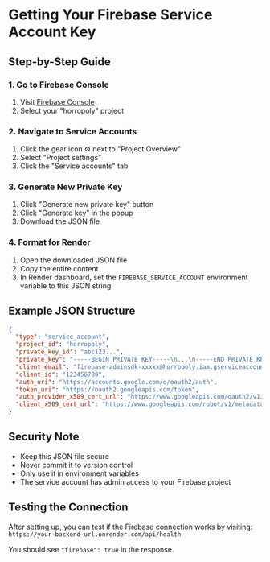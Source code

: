 # Getting Your Firebase Service Account Key

## Step-by-Step Guide

### 1. Go to Firebase Console
1. Visit [Firebase Console](https://console.firebase.google.com/)
2. Select your "horropoly" project

### 2. Navigate to Service Accounts
1. Click the gear icon ⚙️ next to "Project Overview"
2. Select "Project settings"
3. Click the "Service accounts" tab

### 3. Generate New Private Key
1. Click "Generate new private key" button
2. Click "Generate key" in the popup
3. Download the JSON file

### 4. Format for Render
1. Open the downloaded JSON file
2. Copy the entire content
3. In Render dashboard, set the `FIREBASE_SERVICE_ACCOUNT` environment variable to this JSON string

## Example JSON Structure
```json
{
  "type": "service_account",
  "project_id": "horropoly",
  "private_key_id": "abc123...",
  "private_key": "-----BEGIN PRIVATE KEY-----\n...\n-----END PRIVATE KEY-----\n",
  "client_email": "firebase-adminsdk-xxxxx@horropoly.iam.gserviceaccount.com",
  "client_id": "123456789",
  "auth_uri": "https://accounts.google.com/o/oauth2/auth",
  "token_uri": "https://oauth2.googleapis.com/token",
  "auth_provider_x509_cert_url": "https://www.googleapis.com/oauth2/v1/certs",
  "client_x509_cert_url": "https://www.googleapis.com/robot/v1/metadata/x509/firebase-adminsdk-xxxxx%40horropoly.iam.gserviceaccount.com"
}
```

## Security Note
- Keep this JSON file secure
- Never commit it to version control
- Only use it in environment variables
- The service account has admin access to your Firebase project

## Testing the Connection
After setting up, you can test if the Firebase connection works by visiting:
`https://your-backend-url.onrender.com/api/health`

You should see `"firebase": true` in the response. 